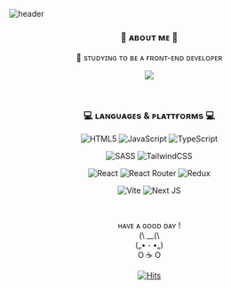 ![header](https://capsule-render.vercel.app/api?type=wave&color=0:fff5ee,100:fff5ee&height=150&section=header&text=&fontSize=60&animation=twinkling)

<div align=center>

### 🎀 ᴀʙᴏᴜᴛ ᴍᴇ 🧸


 🌱 sᴛᴜᴅʏɪɴɢ ᴛᴏ ʙᴇ ᴀ ғʀᴏɴᴛ-ᴇɴᴅ ᴅᴇᴠᴇʟᴏᴘᴇʀ
 
 
<a href="https://velog.io/@ddudii"><img src="https://img.shields.io/badge/%20Velog-11B48A?style=flat-square&logo=Vimeo&logoColor=white&link=https://velog.io/@ddudii"/></a>

<br>

### 💻 ʟᴀɴɢᴜᴀɢᴇs & ᴘʟᴀᴛᴛғᴏʀᴍs 💻


![HTML5](https://img.shields.io/badge/html5-%23E34F26.svg?style=flat-square&logo=html5&logoColor=white)
![JavaScript](https://img.shields.io/badge/javascript-%23323330.svg?style=flat-square&logo=javascript&logoColor=%23F7DF1E)
![TypeScript](https://img.shields.io/badge/typescript-%23007ACC.svg?style=flat-square&logo=typescript&logoColor=white)

![SASS](https://img.shields.io/badge/SASS-hotpink.svg?style=flat-square&logo=SASS&logoColor=white)
![TailwindCSS](https://img.shields.io/badge/tailwindcss-%2338B2AC.svg?style=flat-square&logo=tailwind-css&logoColor=white)

![React](https://img.shields.io/badge/react-%2320232a.svg?style=flat-square&logo=react&logoColor=%2361DAFB)
![React Router](https://img.shields.io/badge/React_Router-CA4245?style=flat-square&logo=react-router&logoColor=white)
![Redux](https://img.shields.io/badge/redux-%23593d88.svg?style=flat-square&logo=redux&logoColor=white)

![Vite](https://img.shields.io/badge/vite-%23646CFF.svg?style=flat-square&logo=vite&logoColor=white)
![Next JS](https://img.shields.io/badge/Next-black?style=flat-square&logo=next.js&logoColor=white)


<br>
<p>
 ʜᴀᴠᴇ ᴀ ɢᴏᴏᴅ ᴅᴀʏ ! <br>
(\ __(\   <br>
(„• ֊ •„)  <br>
  O ☕️ O 

</p>

  [![Hits](https://hits.seeyoufarm.com/api/count/incr/badge.svg?url=https%3A%2F%2Fgithub.com%2FDDUDII&count_bg=%23D1D1D1&title_bg=%23FF6F95&icon=github.svg&icon_color=%23FBF3F3&title=hits&edge_flat=false)](https://hits.seeyoufarm.com)
  
</div>

